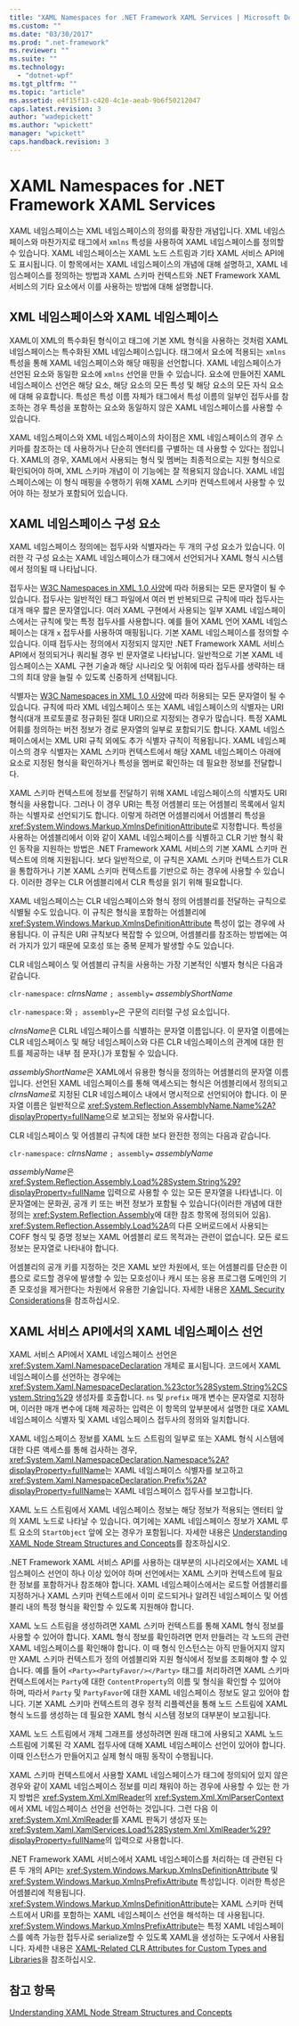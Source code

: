 ```yaml
---
title: "XAML Namespaces for .NET Framework XAML Services | Microsoft Docs"
ms.custom: ""
ms.date: "03/30/2017"
ms.prod: ".net-framework"
ms.reviewer: ""
ms.suite: ""
ms.technology: 
  - "dotnet-wpf"
ms.tgt_pltfrm: ""
ms.topic: "article"
ms.assetid: e4f15f13-c420-4c1e-aeab-9b6f50212047
caps.latest.revision: 3
author: "wadepickett"
ms.author: "wpickett"
manager: "wpickett"
caps.handback.revision: 3
---
```

# XAML Namespaces for .NET Framework XAML Services
XAML 네임스페이스는 XML 네임스페이스의 정의를 확장한 개념입니다.  XML 네임스페이스와 마찬가지로 태그에서 `xmlns` 특성을 사용하여 XAML 네임스페이스를 정의할 수 있습니다.  XAML 네임스페이스는 XAML 노드 스트림과 기타 XAML 서비스 API에도 표시됩니다.  이 항목에서는 XAML 네임스페이스의 개념에 대해 설명하고, XAML 네임스페이스를 정의하는 방법과 XAML 스키마 컨텍스트와 .NET Framework XAML 서비스의 기타 요소에서 이를 사용하는 방법에 대해 설명합니다.  
  
## XML 네임스페이스와 XAML 네임스페이스  
 XAML이 XML의 특수화된 형식이고 태그에 기본 XML 형식을 사용하는 것처럼 XAML 네임스페이스는 특수화된 XML 네임스페이스입니다.  태그에서 요소에 적용되는 `xmlns` 특성을 통해 XAML 네임스페이스와 해당 매핑을 선언합니다.  XAML 네임스페이스가 선언된 요소와 동일한 요소에 `xmlns` 선언을 만들 수 있습니다.  요소에 만들어진 XAML 네임스페이스 선언은 해당 요소, 해당 요소의 모든 특성 및 해당 요소의 모든 자식 요소에 대해 유효합니다.  특성은 특성 이름 자체가 태그에서 특성 이름의 일부인 접두사를 참조하는 경우 특성을 포함하는 요소와 동일하지 않은 XAML 네임스페이스를 사용할 수 있습니다.  
  
 XAML 네임스페이스와 XML 네임스페이스의 차이점은 XML 네임스페이스의 경우 스키마를 참조하는 데 사용하거나 단순히 엔터티를 구별하는 데 사용할 수 있다는 점입니다.  XAML의 경우, XAML에서 사용되는 형식 및 멤버는 최종적으로는 지원 형식으로 확인되어야 하며, XML 스키마 개념이 이 기능에는 잘 적용되지 않습니다.  XAML 네임스페이스에는 이 형식 매핑을 수행하기 위해 XAML 스키마 컨텍스트에서 사용할 수 있어야 하는 정보가 포함되어 있습니다.  
  
## XAML 네임스페이스 구성 요소  
 XAML 네임스페이스 정의에는 접두사와 식별자라는 두 개의 구성 요소가 있습니다.  이러한 각 구성 요소는 XAML 네임스페이스가 태그에서 선언되거나 XAML 형식 시스템에서 정의될 때 나타납니다.  
  
 접두사는 [W3C Namespaces in XML 1.0 사양](http://go.microsoft.com/fwlink/?LinkID=161735)에 따라 허용되는 모든 문자열이 될 수 있습니다.  접두사는 일반적인 태그 파일에서 여러 번 반복되므로 규칙에 따라 접두사는 대개 매우 짧은 문자열입니다.  여러 XAML 구현에서 사용되는 일부 XAML 네임스페이스에서는 규칙에 맞는 특정 접두사를 사용합니다.  예를 들어 XAML 언어 XAML 네임스페이스는 대개 `x` 접두사를 사용하여 매핑됩니다.  기본 XAML 네임스페이스를 정의할 수 있습니다. 이때 접두사는 정의에서 지정되지 않지만 .NET Framework XAML 서비스 API에서 정의되거나 쿼리될 경우 빈 문자열로 나타납니다.  일반적으로 기본 XAML 네임스페이스는 XAML 구현 기술과 해당 시나리오 및 어휘에 따라 접두사를 생략하는 태그의 최대 양을 늘릴 수 있도록 신중하게 선택됩니다.  
  
 식별자는 [W3C Namespaces in XML 1.0 사양](http://go.microsoft.com/fwlink/?LinkID=161735)에 따라 허용되는 모든 문자열이 될 수 있습니다.  규칙에 따라 XML 네임스페이스 또는 XAML 네임스페이스의 식별자는 URI 형식\(대개 프로토콜로 정규화된 절대 URI\)으로 지정되는 경우가 많습니다.  특정 XAML 어휘를 정의하는 버전 정보가 경로 문자열의 일부로 포함되기도 합니다.  XAML 네임스페이스에서는 XML URI 규칙 외에도 추가 식별자 규칙이 적용됩니다.  XAML 네임스페이스의 경우 식별자는 XAML 스키마 컨텍스트에서 해당 XAML 네임스페이스 아래에 요소로 지정된 형식을 확인하거나 특성을 멤버로 확인하는 데 필요한 정보를 전달합니다.  
  
 XAML 스키마 컨텍스트에 정보를 전달하기 위해 XAML 네임스페이스의 식별자도 URI 형식을 사용합니다.  그러나 이 경우 URI는 특정 어셈블리 또는 어셈블리 목록에서 일치하는 식별자로 선언되기도 합니다.  이렇게 하려면 어셈블리에서 어셈블리 특성을 <xref:System.Windows.Markup.XmlnsDefinitionAttribute>로 지정합니다.  특성을 사용하는 어셈블리에서 이와 같이 XAML 네임스페이스를 식별하고 CLR 기반 형식 확인 동작을 지원하는 방법은 .NET Framework XAML 서비스의 기본 XAML 스키마 컨텍스트에 의해 지원됩니다.  보다 일반적으로, 이 규칙은 XAML 스키마 컨텍스트가 CLR을 통합하거나 기본 XAML 스키마 컨텍스트를 기반으로 하는 경우에 사용할 수 있습니다. 이러한 경우는 CLR 어셈블리에서 CLR 특성을 읽기 위해 필요합니다.  
  
 XAML 네임스페이스는 CLR 네임스페이스와 형식 정의 어셈블리를 전달하는 규칙으로 식별될 수도 있습니다.  이 규칙은 형식을 포함하는 어셈블리에 <xref:System.Windows.Markup.XmlnsDefinitionAttribute> 특성이 없는 경우에 사용됩니다.  이 규칙은 URI 규칙보다 복잡할 수 있으며, 어셈블리를 참조하는 방법에는 여러 가지가 있기 때문에 모호성 또는 중복 문제가 발생할 수도 있습니다.  
  
 CLR 네임스페이스 및 어셈블리 규칙을 사용하는 가장 기본적인 식별자 형식은 다음과 같습니다.  
  
 `clr-namespace:` *clrnsName* `; assembly=` *assemblyShortName*  
  
 `clr-namespace:`와 `; assembly=`은 구문의 리터럴 구성 요소입니다.  
  
 *clrnsName*은 CLRL 네임스페이스를 식별하는 문자열 이름입니다.  이 문자열 이름에는 CLR 네임스페이스 및 해당 네임스페이스와 다른 CLR 네임스페이스의 관계에 대한 힌트를 제공하는 내부 점 문자\(.\)가 포함될 수 있습니다.  
  
 *assemblyShortName*은 XAML에서 유용한 형식을 정의하는 어셈블리의 문자열 이름입니다.  선언된 XAML 네임스페이스를 통해 액세스되는 형식은 어셈블리에서 정의되고 *clrnsName*로 지정된 CLR 네임스페이스 내에서 명시적으로 선언되어야 합니다.  이 문자열 이름은 일반적으로 <xref:System.Reflection.AssemblyName.Name%2A?displayProperty=fullName>으로 보고되는 정보와 유사합니다.  
  
 CLR 네임스페이스 및 어셈블리 규칙에 대한 보다 완전한 정의는 다음과 같습니다.  
  
 `clr-namespace:` *clrnsName* `; assembly=` *assemblyName*  
  
 *assemblyName*은 <xref:System.Reflection.Assembly.Load%28System.String%29?displayProperty=fullName> 입력으로 사용할 수 있는 모든 문자열을 나타냅니다.  이 문자열에는 문화권, 공개 키 또는 버전 정보가 포함될 수 있습니다\(이러한 개념에 대한 정의는 <xref:System.Reflection.Assembly>에 대한 참조 항목에 정의되어 있음\).  <xref:System.Reflection.Assembly.Load%2A>의 다른 오버로드에서 사용되는 COFF 형식 및 증명 정보는 XAML 어셈블리 로드 목적과는 관련이 없습니다. 모든 로드 정보는 문자열로 나타내야 합니다.  
  
 어셈블리의 공개 키를 지정하는 것은 XAML 보안 차원에서, 또는 어셈블리를 단순한 이름으로 로드할 경우에 발생할 수 있는 모호성이나 캐시 또는 응용 프로그램 도메인의 기존 모호성을 제거한다는 차원에서 유용한 기술입니다.  자세한 내용은 [XAML Security Considerations](../../../docs/framework/xaml-services/xaml-security-considerations.md)을 참조하십시오.  
  
## XAML 서비스 API에서의 XAML 네임스페이스 선언  
 XAML 서비스 API에서 XAML 네임스페이스 선언은 <xref:System.Xaml.NamespaceDeclaration> 개체로 표시됩니다.  코드에서 XAML 네임스페이스를 선언하는 경우에는 <xref:System.Xaml.NamespaceDeclaration.%23ctor%28System.String%2CSystem.String%29> 생성자를 호출합니다.  `ns` 및 `prefix` 매개 변수는 문자열로 지정하며, 이러한 매개 변수에 대해 제공하는 입력은 이 항목의 앞부분에서 설명한 대로 XAML 네임스페이스 식별자 및 XAML 네임스페이스 접두사의 정의와 일치합니다.  
  
 XAML 네임스페이스 정보를 XAML 노드 스트림의 일부로 또는 XAML 형식 시스템에 대한 다른 액세스를 통해 검사하는 경우, <xref:System.Xaml.NamespaceDeclaration.Namespace%2A?displayProperty=fullName>는 XAML 네임스페이스 식별자를 보고하고 <xref:System.Xaml.NamespaceDeclaration.Prefix%2A?displayProperty=fullName>는 XAML 네임스페이스 접두사를 보고합니다.  
  
 XAML 노드 스트림에서 XAML 네임스페이스 정보는 해당 정보가 적용되는 엔터티 앞의 XAML 노드로 나타날 수 있습니다.  여기에는 XAML 네임스페이스 정보가 XAML 루트 요소의 `StartObject` 앞에 오는 경우가 포함됩니다.  자세한 내용은 [Understanding XAML Node Stream Structures and Concepts](../../../docs/framework/xaml-services/understanding-xaml-node-stream-structures-and-concepts.md)를 참조하십시오.  
  
 .NET Framework XAML 서비스 API를 사용하는 대부분의 시나리오에서는 XAML 네임스페이스 선언이 하나 이상 있어야 하며 선언에서는 XAML 스키마 컨텍스트에 필요한 정보를 포함하거나 참조해야 합니다.  XAML 네임스페이스에서는 로드할 어셈블리를 지정하거나 XAML 스키마 컨텍스트에서 이미 로드되거나 알려진 네임스페이스 및 어셈블리 내의 특정 형식을 확인할 수 있도록 지원해야 합니다.  
  
 XAML 노드 스트림을 생성하려면 XAML 스키마 컨텍스트를 통해 XAML 형식 정보를 사용할 수 있어야 합니다.  XAML 형식 정보를 확인하려면 먼저 만들려는 각 노드의 관련 XAML 네임스페이스를 확인해야 합니다.  이 때 형식 인스턴스는 아직 만들어지지 않지만 XAML 스키마 컨텍스트가 정의 어셈블리와 지원 형식에서 정보를 조회해야 할 수 있습니다.  예를 들어 `<Party><PartyFavor/></Party>` 태그를 처리하려면 XAML 스키마 컨텍스트에서는 `Party`에 대한 `ContentProperty`의 이름 및 형식을 확인할 수 있어야 하며, 따라서 `Party` 및 `PartyFavor`에 대한 XAML 네임스페이스 정보도 알고 있어야 합니다.  기본 XAML 스키마 컨텍스트의 경우 정적 리플렉션을 통해 노드 스트림에 XAML 형식 노드를 생성하는 데 필요한 XAML 형식 시스템 정보의 대부분이 보고됩니다.  
  
 XAML 노드 스트림에서 개체 그래프를 생성하려면 원래 태그에 사용되고 XAML 노드 스트림에 기록된 각 XAML 접두사에 대해 XAML 네임스페이스 선언이 있어야 합니다.  이때 인스턴스가 만들어지고 실제 형식 매핑 동작이 수행됩니다.  
  
 XAML 스키마 컨텍스트에서 사용할 XAML 네임스페이스가 태그에 정의되어 있지 않은 경우와 같이 XAML 네임스페이스 정보를 미리 채워야 하는 경우에 사용할 수 있는 한 가지 방법은 <xref:System.Xml.XmlReader>의 <xref:System.Xml.XmlParserContext>에서 XML 네임스페이스 선언을 선언하는 것입니다.  그런 다음 이 <xref:System.Xml.XmlReader>를 XAML 판독기 생성자 또는 <xref:System.Xaml.XamlServices.Load%28System.Xml.XmlReader%29?displayProperty=fullName>의 입력으로 사용합니다.  
  
 .NET Framework XAML 서비스에서 XAML 네임스페이스를 처리하는 데 관련된 다른 두 개의 API는 <xref:System.Windows.Markup.XmlnsDefinitionAttribute> 및 <xref:System.Windows.Markup.XmlnsPrefixAttribute> 특성입니다.  이러한 특성은 어셈블리에 적용됩니다.  <xref:System.Windows.Markup.XmlnsDefinitionAttribute>는 XAML 스키마 컨텍스트에서 URI를 포함하는 XAML 네임스페이스 선언을 해석하는 데 사용됩니다.  <xref:System.Windows.Markup.XmlnsPrefixAttribute>는 특정 XAML 네임스페이스를 예측 가능한 접두사로 serialize할 수 있도록 XAML을 생성하는 도구에서 사용됩니다.  자세한 내용은 [XAML\-Related CLR Attributes for Custom Types and Libraries](../../../docs/framework/xaml-services/xaml-related-clr-attributes-for-custom-types-and-libraries.md)을 참조하십시오.  
  
## 참고 항목  
 [Understanding XAML Node Stream Structures and Concepts](../../../docs/framework/xaml-services/understanding-xaml-node-stream-structures-and-concepts.md)